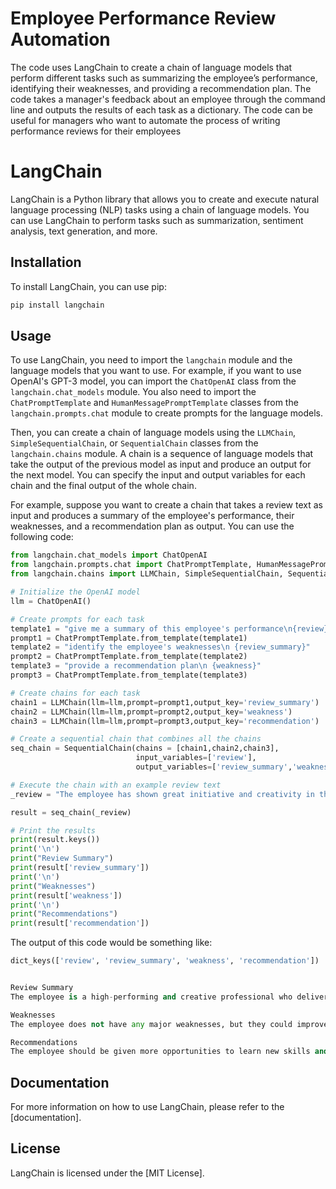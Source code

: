 # Employee Performance Review Automation
The code uses LangChain to create a chain of language models that perform different tasks such as summarizing the employee’s performance, identifying their weaknesses, and providing a recommendation plan. The code takes a manager's feedback about an employee through the command line and outputs the results of each task as a dictionary. The code can be useful for managers who want to automate the process of writing performance reviews for their employees

# LangChain
LangChain is a Python library that allows you to create and execute natural language processing (NLP) tasks using a chain of language models. You can use LangChain to perform tasks such as summarization, sentiment analysis, text generation, and more.

## Installation
To install LangChain, you can use pip:

```bash
pip install langchain
```

## Usage
To use LangChain, you need to import the `langchain` module and the language models that you want to use. For example, if you want to use OpenAI's GPT-3 model, you can import the `ChatOpenAI` class from the `langchain.chat_models` module. You also need to import the `ChatPromptTemplate` and `HumanMessagePromptTemplate` classes from the `langchain.prompts.chat` module to create prompts for the language models.

Then, you can create a chain of language models using the `LLMChain`, `SimpleSequentialChain`, or `SequentialChain` classes from the `langchain.chains` module. A chain is a sequence of language models that take the output of the previous model as input and produce an output for the next model. You can specify the input and output variables for each chain and the final output of the whole chain.

For example, suppose you want to create a chain that takes a review text as input and produces a summary of the employee's performance, their weaknesses, and a recommendation plan as output. You can use the following code:

```python
from langchain.chat_models import ChatOpenAI
from langchain.prompts.chat import ChatPromptTemplate, HumanMessagePromptTemplate
from langchain.chains import LLMChain, SimpleSequentialChain, SequentialChain

# Initialize the OpenAI model
llm = ChatOpenAI()

# Create prompts for each task
template1 = "give me a summary of this employee's performance\n{review}"
prompt1 = ChatPromptTemplate.from_template(template1)
template2 = "identify the employee's weaknesses\n {review_summary}"
prompt2 = ChatPromptTemplate.from_template(template2)
template3 = "provide a recommendation plan\n {weakness}"
prompt3 = ChatPromptTemplate.from_template(template3)

# Create chains for each task
chain1 = LLMChain(llm=llm,prompt=prompt1,output_key='review_summary')
chain2 = LLMChain(llm=llm,prompt=prompt2,output_key='weakness')
chain3 = LLMChain(llm=llm,prompt=prompt3,output_key='recommendation')

# Create a sequential chain that combines all the chains
seq_chain = SequentialChain(chains = [chain1,chain2,chain3],
                            input_variables=['review'],
                            output_variables=['review_summary','weakness','recommendation'])

# Execute the chain with an example review text
_review = "The employee has shown great initiative and creativity in their projects. They have delivered high-quality work on time and within budget. They have also demonstrated excellent communication and collaboration skills with their team members and clients. The employee is a valuable asset to the company and deserves recognition for their achievements."

result = seq_chain(_review)

# Print the results
print(result.keys())
print('\n')
print("Review Summary")
print(result['review_summary'])
print('\n')
print("Weaknesses")
print(result['weakness'])
print('\n')
print("Recommendations")
print(result['recommendation'])
```

The output of this code would be something like:

```python
dict_keys(['review', 'review_summary', 'weakness', 'recommendation'])


Review Summary
The employee is a high-performing and creative professional who delivers quality work and communicates well with others.

Weaknesses
The employee does not have any major weaknesses, but they could improve their skills in some areas such as data analysis, leadership, or time management.

Recommendations
The employee should be given more opportunities to learn new skills and take on more responsibilities. They should also be rewarded for their outstanding performance and encouraged to continue their growth.
```

## Documentation
For more information on how to use LangChain, please refer to the [documentation].

## License
LangChain is licensed under the [MIT License].
